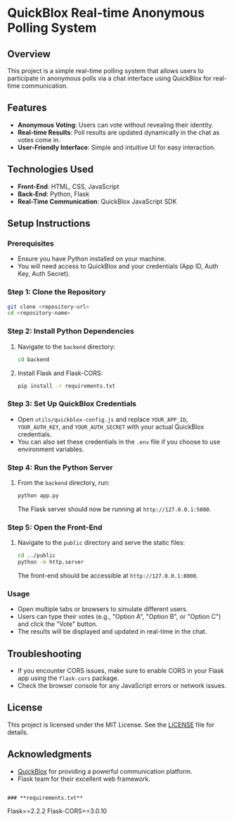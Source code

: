 # QuickBlox Real-time Anonymous Polling System

## Overview
This project is a simple real-time polling system that allows users to participate in anonymous polls via a chat interface using QuickBlox for real-time communication.

## Features
- **Anonymous Voting**: Users can vote without revealing their identity.
- **Real-time Results**: Poll results are updated dynamically in the chat as votes come in.
- **User-Friendly Interface**: Simple and intuitive UI for easy interaction.

## Technologies Used
- **Front-End**: HTML, CSS, JavaScript
- **Back-End**: Python, Flask
- **Real-Time Communication**: QuickBlox JavaScript SDK

## Setup Instructions

### Prerequisites
- Ensure you have Python installed on your machine.
- You will need access to QuickBlox and your credentials (App ID, Auth Key, Auth Secret).

### Step 1: Clone the Repository
```bash
git clone <repository-url>
cd <repository-name>
```

### Step 2: Install Python Dependencies
1. Navigate to the `backend` directory:
   ```bash
   cd backend
   ```
2. Install Flask and Flask-CORS:
   ```bash
   pip install -r requirements.txt
   ```

### Step 3: Set Up QuickBlox Credentials
- Open `utils/quickblox-config.js` and replace `YOUR_APP_ID`, `YOUR_AUTH_KEY`, and `YOUR_AUTH_SECRET` with your actual QuickBlox credentials.
- You can also set these credentials in the `.env` file if you choose to use environment variables.

### Step 4: Run the Python Server
1. From the `backend` directory, run:
   ```bash
   python app.py
   ```
   The Flask server should now be running at `http://127.0.0.1:5000`.

### Step 5: Open the Front-End
1. Navigate to the `public` directory and serve the static files:
   ```bash
   cd ../public
   python -m http.server
   ```
   The front-end should be accessible at `http://127.0.0.1:8000`.

### Usage
- Open multiple tabs or browsers to simulate different users.
- Users can type their votes (e.g., "Option A", "Option B", or "Option C") and click the "Vote" button.
- The results will be displayed and updated in real-time in the chat.

## Troubleshooting
- If you encounter CORS issues, make sure to enable CORS in your Flask app using the `flask-cors` package.
- Check the browser console for any JavaScript errors or network issues.

## License
This project is licensed under the MIT License. See the [LICENSE](LICENSE) file for details.

## Acknowledgments
- [QuickBlox](https://quickblox.com/) for providing a powerful communication platform.
- Flask team for their excellent web framework.
```

### **requirements.txt**
```
Flask==2.2.2
Flask-CORS==3.0.10
```
